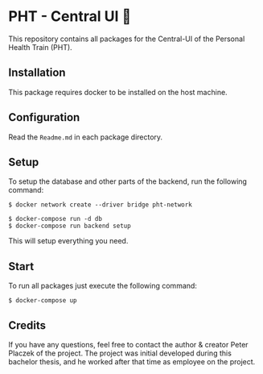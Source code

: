 # PHT - Central UI 🚀
This repository contains all packages for the Central-UI of the Personal Health Train (PHT).

## Installation
This package requires docker to be installed on the host machine.

## Configuration

Read the `Readme.md` in each package directory.

## Setup
To setup the database and other parts of the backend, run the following command:
```
$ docker network create --driver bridge pht-network

$ docker-compose run -d db
$ docker-compose run backend setup
```
This will setup everything you need.

## Start
To run all packages just execute the following command:
 ```
$ docker-compose up
```

## Credits
If you have any questions, feel free to contact the author & creator Peter Placzek of the project.
The project was initial developed during this bachelor thesis, and he worked after that time as employee
on the project.
